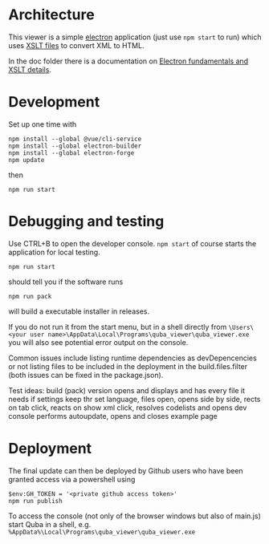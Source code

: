 Architecture
=============
This viewer is a simple [electron](https://www.electronjs.org/) application (just use `npm start` to run)
which uses [XSLT files](https://github.com/itplr-kosit/xrechnung-visualization) to convert XML to HTML.


In the doc folder there is a documentation on [Electron fundamentals and XSLT details](doc/electron.md).

Development
=============


Set up one time with
```
npm install --global @vue/cli-service
npm install --global electron-builder
npm install --global electron-forge
npm update
```
then

```
npm run start
```


Debugging and testing
=============

Use CTRL+B to open the developer console.
`npm start` of course starts the application for local testing.

```
npm run start
```
should tell you if the software runs

```
npm run pack
```
will build a executable installer in releases.

If you do not run it from the start menu, but in a shell directly from
`\Users\<your user name>\AppData\Local\Programs\quba_viewer\quba_viewer.exe`
you will also see potential error output on the console.

Common issues include listing runtime dependencies as devDepencencies
or not listing files to be included in the deployment in the build.files.filter
(both issues can be fixed in the package.json).

Test ideas:     build (pack) version opens and displays and has every file it needs
if settings keep thr set language, files open, opens side by side, rects on tab click, reacts on show xml click, resolves codelists and opens dev console
performs autoupdate, opens and closes example page


Deployment
=============
The final update can then be deployed by Github users who have been granted access
via a powershell using

```
$env:GH_TOKEN = '<private github access token>'
npm run publish
```

To access the console (not only of the browser windows but also of main.js)
start Quba in a shell, e.g.
`%AppData%\Local\Programs\quba_viewer\quba_viewer.exe`

